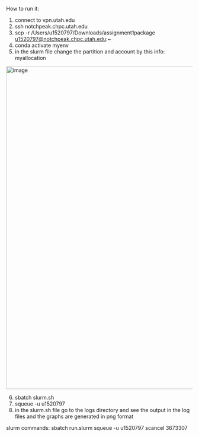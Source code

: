 How to run it:
1. connect to vpn.utah.edu
2. ssh notchpeak.chpc.utah.edu
3. scp -r /Users/u1520797/Downloads/assignment1package u1520797@notchpeak.chpc.utah.edu:~
4. conda activate myenv
5. in the slurm file change the partition and account by this info: myallocation
<img width="870" alt="image" src="https://github.com/user-attachments/assets/9e8e2999-e306-42c7-945f-0487b55b8ff4" />

6. sbatch slurm.sh
7. squeue -u u1520797
8. in the slurm.sh file go to the logs directory and see the output in the log files and the graphs are generated in png format

slurm commands:
sbatch run.slurm
squeue -u u1520797
scancel 3673307
